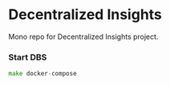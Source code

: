# Decentralized Insights
Mono repo for Decentralized Insights project.

### Start DBS
```go
make docker-compose
```
